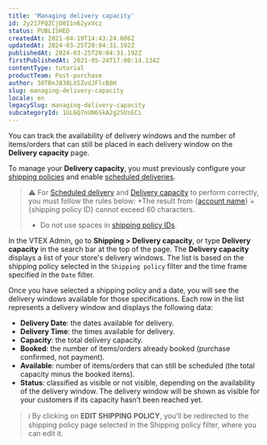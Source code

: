 ```yaml
---
title: 'Managing delivery capacity'
id: 2y217FQZCjD0I1n62yxVcz
status: PUBLISHED
createdAt: 2021-04-19T14:43:24.606Z
updatedAt: 2024-03-25T20:04:31.192Z
publishedAt: 2024-03-25T20:04:31.192Z
firstPublishedAt: 2021-05-24T17:00:14.134Z
contentType: tutorial
productTeam: Post-purchase
author: 30TBnJ838LXSZvdJFlcB8H
slug: managing-delivery-capacity
locale: en
legacySlug: managing-delivery-capacity
subcategoryId: 1UL6Q7nUN6SkA2g2SUsECi
---
```


You can track the availability of delivery windows and the number of items/orders that can still be placed in each delivery window on the **Delivery capacity** page. 

To manage your **Delivery capacity**, you must previously configure your [shipping policies](https://help.vtex.com/en/tutorial/politica-de-envio--tutorials_140) and enable [scheduled deliveries](https://help.vtex.com/en/tutorial/entrega-agendada--22g3HAVCGLFiU7xugShOBi). 

>⚠️ For [Scheduled delivery](https://help.vtex.com/en/tutorial/scheduled-delivery--22g3HAVCGLFiU7xugShOBi) and [Delivery capacity](https://help.vtex.com/en/tutorial/managing-delivery-capacity--2y217FQZCjD0I1n62yxVcz) to perform correctly, you must follow the rules below:
> *The result from {[account name](https://help.vtex.com/en/tutorial/what-is-an-account-name--i0mIGLcg3QyEy8OCicEoC)} + {shipping policy ID} cannot exceed 60 characters.
> * Do not use spaces in [shipping policy IDs](https://help.vtex.com/en/tutorial/criar-uma-politica-de-envio--66rJO4LKBdyMJOH6Z3dsaT).

In the VTEX Admin, go to **Shipping > Delivery capacity**, or type **Delivery capacity** in the search bar at the top of the page. The **Delivery capacity** displays a list of your store's delivery windows. The list is based on the shipping policy selected in the `Shipping policy` filter and the time frame specified in the `Date` filter.

Once you have selected a shipping policy and a date, you will see the delivery windows available for those specifications. Each row in the list represents a delivery window and displays the following data:

*   **Delivery Date**: the dates available for delivery.
*   **Delivery Time**: the times available for delivery.
*   **Capacity**: the total delivery capacity.
*   **Booked**: the number of items/orders already booked (purchase confirmed, not payment).
*   **Available**: number of items/orders that can still be scheduled (the total capacity minus the booked items).
*   **Status**: classified as visible or not visible, depending on the availability of the delivery window. The delivery window will be shown as visible for your customers if its capacity hasn’t been reached yet.

>ℹ️ By clicking on **EDIT SHIPPING POLICY**, you’ll be redirected to the shipping policy page selected in the Shipping policy filter, where you can edit it.
